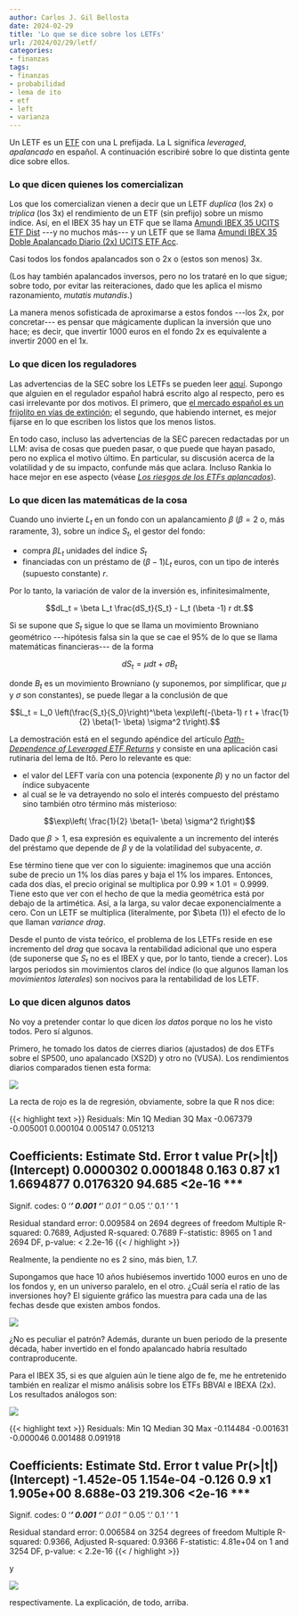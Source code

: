 ```yaml
---
author: Carlos J. Gil Bellosta
date: 2024-02-29
title: 'Lo que se dice sobre los LETFs'
url: /2024/02/29/letf/
categories:
- finanzas
tags:
- finanzas
- probabilidad
- lema de ito
- etf
- left
- varianza
---
```


Un LETF es un [ETF](http://justetf.com) con una L prefijada. La L significa _leveraged_, _apalancado_ en español. A continuación escribiré sobre lo que distinta gente dice sobre ellos.

### Lo que dicen quienes los comercializan

Los que los comercializan vienen a decir que un LETF _duplica_ (los 2x) o _triplica_ (los 3x) el rendimiento de un ETF (sin prefijo) sobre un mismo índice. Así, en el IBEX 35 hay un ETF que se llama [Amundi IBEX 35 UCITS ETF Dist](https://www.justetf.com/en/etf-profile.html?isin=FR0010251744) ---y no muchos más--- y un LETF que se llama [Amundi IBEX 35 Doble Apalancado Diario (2x) UCITS ETF Acc](https://www.justetf.com/en/etf-profile.html?isin=FR0011042753).

Casi todos los fondos apalancados son o 2x o (estos son menos) 3x.

(Los hay también apalancados inversos, pero no los trataré en lo que sigue; sobre todo, por evitar las reiteraciones, dado que les aplica el mismo razonamiento, _mutatis mutandis_.)

La manera menos sofisticada de aproximarse a estos fondos ---los 2x, por concretar--- es pensar que mágicamente duplican la inversión que uno hace; es decir, que invertir 1000 euros en el fondo 2x es equivalente a invertir 2000 en el 1x.


### Lo que dicen los reguladores

Las advertencias de la SEC sobre los LETFs se pueden leer [aquí](https://www.sec.gov/investor/pubs/leveragedetfs-alert). Supongo que alguien en el regulador español habrá escrito algo al respecto, pero es casi irrelevante por dos motivos. El primero, que [el mercado español es un frijolito en vías de extinción](https://www.elconfidencial.com/mercados/2023-10-22/misterio-600-000-millones-perdidos-bolsa-espanola_3758675/); el segundo, que habiendo internet, es mejor fijarse en lo que escriben los listos que los menos listos.

En todo caso, incluso las advertencias de la SEC parecen redactadas por un LLM: avisa de cosas que pueden pasar, o que puede que hayan pasado, pero no explica el motivo último. En particular, su discusión acerca de la volatilidad y de su impacto, confunde más que aclara. Incluso Rankia lo hace mejor en ese aspecto (véase [_Los riesgos de los ETFs aplancados_](https://www.rankia.com/blog/etf/3565105-riesgos-etfs-apalancados)).

### Lo que dicen las matemáticas de la cosa

Cuando uno invierte $L_t$ en un fondo con un apalancamiento $\beta$ ($\beta = 2$ o, más raramente, $3$), sobre un índice $S_t$, el gestor del fondo:
- compra $\beta L_t$ unidades del índice $S_t$
- financiadas con un préstamo de $(\beta - 1) L_t$ euros, con un tipo de interés (supuesto constante) $r$.

Por lo tanto, la variación de valor de la inversión es, infinitesimalmente,

$$dL_t = \beta L_t \frac{dS_t}{S_t} - L_t (\beta -1) r dt.$$

Si se supone que $S_t$ sigue lo que se llama un movimiento Browniano geométrico ---hipótesis falsa sin la que se cae el 95% de lo que se llama matemáticas financieras--- de la forma

$$dS_t = \mu dt + \sigma B_t$$

donde $B_t$ es un movimiento Browniano (y suponemos, por simplificar, que $\mu$ y $\sigma$ son constantes), se puede llegar a la conclusión de que

$$L_t = L_0 \left(\frac{S_t}{S_0}\right)^\beta \exp\left(-(\beta-1) r t + \frac{1}{2} \beta(1- \beta) \sigma^2 t\right).$$

La demostración está en el segundo apéndice del artículo [_Path-Dependence of Leveraged ETF Returns_](https://math.nyu.edu/~avellane/SIAMLETFS.pdf.pdf) y consiste en una aplicación casi rutinaria del lema de Itô. Pero lo relevante es que:
- el valor del LEFT varía con una potencia (exponente $\beta$) y no un factor del índice subyacente
- al cual se le va detrayendo no solo el interés compuesto del préstamo sino también otro término más misterioso:

$$\exp\left( \frac{1}{2} \beta(1- \beta) \sigma^2 t\right)$$

Dado que $\beta > 1$, esa expresión es equivalente a un incremento del interés del préstamo que depende de $\beta$ y de la volatilidad del subyacente, $\sigma$.

Ese término tiene que ver con lo siguiente: imaginemos que una acción sube de precio un 1% los días pares y baja el 1% los impares. Entonces, cada dos días, el precio original se multiplica por $0.99 \times 1.01 = 0.9999$. Tiene esto que ver con el hecho de que la media geométrica está por debajo de la artimética. Así, a la larga, su valor decae exponencialmente a cero. Con un LETF se multiplica (literalmente, por $\beta (1)) el efecto de lo que llaman _variance drag_.

Desde el punto de vista teórico, el problema de los LETFs reside en ese incremento del _drag_ que socava la rentabilidad adicional que uno espera (de suponerse que $S_t$ no es el IBEX y que, por lo tanto, tiende a crecer). Los largos periodos sin movimientos claros del índice (lo que algunos llaman los _movimientos laterales_) son nocivos para la rentabilidad de los LETF.

### Lo que dicen algunos datos

No voy a pretender contar lo que dicen _los datos_ porque no los he visto todos. Pero sí algunos.

Primero, he tomado los datos de cierres diarios (ajustados) de dos ETFs sobre el SP500, uno apalancado (XS2D) y otro no (VUSA). Los rendimientos diarios comparados tienen esta forma:

![](/wp-uploads/2024/rendimientos_sp500.png#center)

La recta de rojo es la de regresión, obviamente, sobre la que R nos dice:

{{< highlight text >}}
Residuals:
      Min        1Q    Median        3Q       Max
-0.067379 -0.005001  0.000104  0.005147  0.051213

Coefficients:
             Estimate Std. Error t value Pr(>|t|)
(Intercept) 0.0000302  0.0001848   0.163     0.87
x1          1.6694877  0.0176320  94.685   <2e-16 ***
---
Signif. codes:  0 ‘***’ 0.001 ‘**’ 0.01 ‘*’ 0.05 ‘.’ 0.1 ‘ ’ 1

Residual standard error: 0.009584 on 2694 degrees of freedom
Multiple R-squared:  0.7689,	Adjusted R-squared:  0.7689
F-statistic:  8965 on 1 and 2694 DF,  p-value: < 2.2e-16
{{< / highlight >}}

Realmente, la pendiente no es 2 sino, más bien, 1.7.

Supongamos que hace 10 años hubiésemos invertido 1000 euros en uno de los fondos y, en un universo paralelo, en el otro. ¿Cuál sería el ratio de las inversiones hoy? El siguiente gráfico las muestra para cada una de las fechas desde que existen ambos fondos.

![](/wp-uploads/2024/ratios_sp500.png#center)

¿No es peculiar el patrón? Además, durante un buen periodo de la presente década, haber invertido en el fondo apalancado habría resultado contraproducente.

Para el IBEX 35, si es que alguien aún le tiene algo de fe, me he entretenido también en realizar el mismo análisis sobre los ETFs BBVAI e IBEXA (2x). Los resultados análogos son:

![](/wp-uploads/2024/rendimientos_ibex.png#center)

{{< highlight text >}}
Residuals:
      Min        1Q    Median        3Q       Max
-0.114484 -0.001631 -0.000046  0.001488  0.091918

Coefficients:
              Estimate Std. Error t value Pr(>|t|)
(Intercept) -1.452e-05  1.154e-04  -0.126      0.9
x1           1.905e+00  8.688e-03 219.306   <2e-16 ***
---
Signif. codes:  0 ‘***’ 0.001 ‘**’ 0.01 ‘*’ 0.05 ‘.’ 0.1 ‘ ’ 1

Residual standard error: 0.006584 on 3254 degrees of freedom
Multiple R-squared:  0.9366,	Adjusted R-squared:  0.9366
F-statistic: 4.81e+04 on 1 and 3254 DF,  p-value: < 2.2e-16
{{< / highlight >}}

y

![](/wp-uploads/2024/ratios_ibex.png#center)

respectivamente. La explicación, de todo, arriba.

